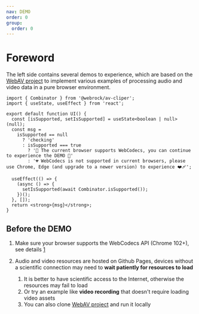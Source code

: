 ```yaml
---
nav: DEMO
order: 0
group:
  order: 0
---
```


# Foreword

The left side contains several demos to experience, which are based on the [WebAV project][2] to implement various examples of processing audio and video data in a pure browser environment.

```tsx
import { Combinator } from '@webrock/av-cliper';
import { useState, useEffect } from 'react';

export default function UI() {
  const [isSupported, setIsSupported] = useState<boolean | null>(null);
  const msg =
    isSupported == null
      ? 'checking'
      : isSupported === true
        ? '🎉 The current browser supports WebCodecs, you can continue to experience the DEMO 🎉'
        : '💔 WebCodecs is not supported in current browsers, please use Chrome, Edge (and upgrade to a newer version) to experience ❤️‍🩹';

  useEffect(() => {
    (async () => {
      setIsSupported(await Combinator.isSupported());
    })();
  }, []);
  return <strong>{msg}</strong>;
}
```

## Before the DEMO

1.  Make sure your browser supports the WebCodecs API (Chrome 102+), see details [1]
2.  Audio and video resources are hosted on Github Pages, devices without a scientific connection may need to **wait patiently for resources to load**
    1. It is better to have scientific access to the Internet, otherwise the resources may fail to load
    2. Or try an example like **video recording** that doesn't require loading video assets
    3. You can also clone [WebAV project][2] and run it locally

    [1]: https://caniuse.com/?search=WebCodecs
    [2]: https://github.com/WebAV-Tech/WebAV
